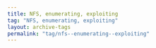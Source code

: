 ```yaml
---
title: NFS, enumerating, exploiting
tag: "NFS, enumerating, exploiting"
layout: archive-tags
permalink: "tag/nfs--enumerating--exploiting"
---
```

